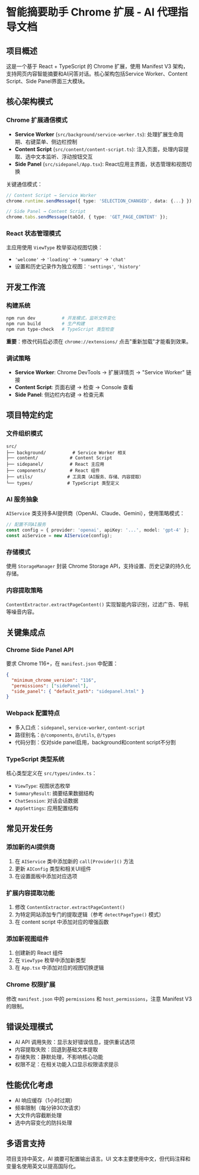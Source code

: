 # 智能摘要助手 Chrome 扩展 - AI 代理指导文档

## 项目概述

这是一个基于 React + TypeScript 的 Chrome 扩展，使用 Manifest V3 架构，支持网页内容智能摘要和AI问答对话。核心架构包括Service Worker、Content Script、Side Panel界面三大模块。

## 核心架构模式

### Chrome 扩展通信模式
- **Service Worker** (`src/background/service-worker.ts`): 处理扩展生命周期、右键菜单、侧边栏控制
- **Content Script** (`src/content/content-script.ts`): 注入页面，处理内容提取、选中文本监听、浮动按钮交互
- **Side Panel** (`src/sidepanel/App.tsx`): React应用主界面，状态管理和视图切换

关键通信模式：
```typescript
// Content Script → Service Worker
chrome.runtime.sendMessage({ type: 'SELECTION_CHANGED', data: {...} });

// Side Panel → Content Script  
chrome.tabs.sendMessage(tabId, { type: 'GET_PAGE_CONTENT' });
```

### React 状态管理模式
主应用使用 `ViewType` 枚举驱动视图切换：
- `'welcome'` → `'loading'` → `'summary'` → `'chat'`
- 设置和历史记录作为独立视图：`'settings'`, `'history'`

## 开发工作流

### 构建系统
```bash
npm run dev          # 开发模式，监听文件变化
npm run build        # 生产构建
npm run type-check   # TypeScript 类型检查
```

**重要**：修改代码后必须在 `chrome://extensions/` 点击"重新加载"才能看到效果。

### 调试策略
- **Service Worker**: Chrome DevTools → 扩展详情页 → "Service Worker" 链接
- **Content Script**: 页面右键 → 检查 → Console 查看
- **Side Panel**: 侧边栏内右键 → 检查元素

## 项目特定约定

### 文件组织模式
```
src/
├── background/          # Service Worker 相关
├── content/            # Content Script
├── sidepanel/          # React 主应用
├── components/         # React 组件
├── utils/             # 工具类（AI服务、存储、内容提取）
└── types/             # TypeScript 类型定义
```

### AI 服务抽象
`AIService` 类支持多AI提供商（OpenAI、Claude、Gemini），使用策略模式：
```typescript
// 配置不同AI服务
const config = { provider: 'openai', apiKey: '...', model: 'gpt-4' };
const aiService = new AIService(config);
```

### 存储模式
使用 `StorageManager` 封装 Chrome Storage API，支持设置、历史记录的持久化存储。

### 内容提取策略
`ContentExtractor.extractPageContent()` 实现智能内容识别，过滤广告、导航等噪音内容。

## 关键集成点

### Chrome Side Panel API
要求 Chrome 116+，在 `manifest.json` 中配置：
```json
{
  "minimum_chrome_version": "116",
  "permissions": ["sidePanel"],
  "side_panel": { "default_path": "sidepanel.html" }
}
```

### Webpack 配置特点
- 多入口点：`sidepanel`, `service-worker`, `content-script`
- 路径别名：`@/components`, `@/utils`, `@/types`
- 代码分割：仅对side panel启用，background和content script不分割

### TypeScript 类型系统
核心类型定义在 `src/types/index.ts`：
- `ViewType`: 视图状态枚举
- `SummaryResult`: 摘要结果数据结构
- `ChatSession`: 对话会话数据
- `AppSettings`: 应用配置结构

## 常见开发任务

### 添加新的AI提供商
1. 在 `AIService` 类中添加新的 `call[Provider]()` 方法
2. 更新 `AIConfig` 类型和相关UI组件
3. 在设置面板中添加对应选项

### 扩展内容提取功能
1. 修改 `ContentExtractor.extractPageContent()` 
2. 为特定网站添加专门的提取逻辑（参考 `detectPageType()` 模式）
3. 在 content script 中添加对应的增强函数

### 添加新视图组件
1. 创建新的 React 组件
2. 在 `ViewType` 枚举中添加新类型
3. 在 `App.tsx` 中添加对应的视图切换逻辑

### Chrome 权限扩展
修改 `manifest.json` 中的 `permissions` 和 `host_permissions`，注意 Manifest V3 的限制。

## 错误处理模式

- AI API 调用失败：显示友好错误信息，提供重试选项
- 内容提取失败：回退到基础文本提取
- 存储失败：静默处理，不影响核心功能
- 权限不足：在相关功能入口显示权限请求提示

## 性能优化考虑

- AI 响应缓存（1小时过期）
- 频率限制（每分钟30次请求）
- 大文件内容截断处理
- 选中内容变化的防抖处理

## 多语言支持

项目支持中英文，AI 摘要可配置输出语言。UI 文本主要使用中文，但代码注释和变量名使用英文以提高国际化。
